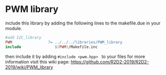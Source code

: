 # PWM library

include this library by adding the following lines to the makefile.due in your module.
```Makefile
#add I2C_library
PWM		           ?= ../../../libraries/PWM_library
include               $(PWM)/Makefile.inc
```

then include it by adding `#include <pwm.hpp> ` to your files
for more information visit this wiki page:
https://github.com/R2D2-2019/R2D2-2019/wiki/PWM_library 
